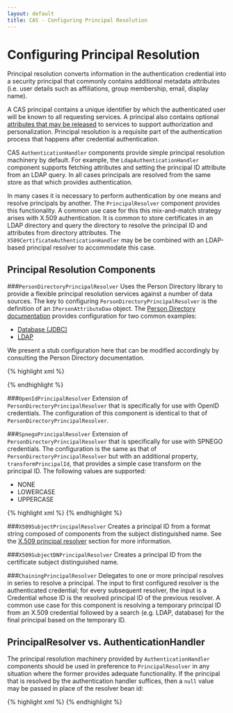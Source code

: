 ```yaml
---
layout: default
title: CAS - Configuring Principal Resolution
---
```


# Configuring Principal Resolution
Principal resolution converts information in the authentication credential into a security principal 
that commonly contains additional
metadata attributes (i.e. user details such as affiliations, group membership, email, display name).

A CAS principal contains a unique identifier by which the authenticated user will be known to all requesting
services. A principal also contains optional [attributes that may be released](../integration/Attribute-Release.html)
to services to support authorization and personalization. Principal resolution is a requisite part of the
authentication process that happens after credential authentication.

CAS `AuthenticationHandler` components provide simple principal resolution machinery by default. For example,
the `LdapAuthenticationHandler` component supports fetching attributes and setting the principal ID attribute from
an LDAP query. In all cases principals are resolved from the same store as that which provides authentication.

In many cases it is necessary to perform authentication by one means and resolve principals by another.
The `PrincipalResolver` component provides this functionality. A common use case for this this mix-and-match strategy
arises with X.509 authentication. It is common to store certificates in an LDAP directory and query the directory to
resolve the principal ID and attributes from directory attributes. The `X509CertificateAuthenticationHandler` may
be be combined with an LDAP-based principal resolver to accommodate this case.

## Principal Resolution Components

###`PersonDirectoryPrincipalResolver`
Uses the Person Directory library to provide a flexible principal resolution services against a number of data
sources. The key to configuring `PersonDirectoryPrincipalResolver` is the definition of an `IPersonAttributeDao` object.
The [Person Directory documentation](https://wiki.jasig.org/display/PDM15/Person+Directory+1.5+Manual) provides
configuration for two common examples:

* [Database (JDBC)](https://wiki.jasig.org/x/bBjP)
* [LDAP](https://wiki.jasig.org/x/iBjP)

We present a stub configuration here that can be modified accordingly by consulting the Person Directory documentation.

{% highlight xml %}
<bean id="attributeRepository" class="org.jasig.services.persondir.support.StubPersonAttributeDao">
  <property name="backingMap">
    <map>
      <entry key="uid" value="username"/>
      <entry key="eduPersonAffiliation" value="affiliation"/>
      <entry key="member" value="member"/>
    </map>
  </property>
</bean>

<bean id="principalResolver"
      class="org.jasig.cas.authentication.principal.PersonDirectoryPrincipalResolver"
      p:principalAttributeName="username"
      p:attributeRepository-ref="attributeRepository"
      p:returnNullIfNoAttributes="true" />
{% endhighlight %}


###`OpenIdPrincipalResolver`
Extension of `PersonDirectoryPrincipalResolver` that is specifically for use with OpenID credentials. The configuration
of this component is identical to that of `PersonDirectoryPrincipalResolver`.


###`SpnegoPrincipalResolver`
Extension of `PersonDirectoryPrincipalResolver` that is specifically for use with SPNEGO credentials. The configuration
is the same as that of `PersonDirectoryPrincipalResolver` but with an additional property, `transformPrincipalId`,
that provides a simple case transform on the principal ID. The following values are supported:

* NONE
* LOWERCASE
* UPPERCASE

{% highlight xml %}
<bean id="principalResolver"
      class="org.jasig.cas.support.spnego.authentication.principal.SpnegoPrincipalResolver"
      p:principalAttributeName="username"
      p:attributeRepository-ref="attributeRepository"
      p:returnNullIfNoAttributes="true"
      p:transformPrincipalId="UPPERCASE" />
{% endhighlight %}

###`X509SubjectPrincipalResolver`
Creates a principal ID from a format string composed of components from the subject distinguished name.
See the [X.509 principal resolver](#x_509) section for more information.

###`X509SubjectDNPrincipalResolver`
Creates a principal ID from the certificate subject distinguished name.

###`ChainingPrincipalResolver`
Delegates to one or more principal resolves in series to resolve a principal. The input to first configured
resolver is the authenticated
credential; for every subsequent resolver, the input is a Credential whose ID is the resolved principal
 ID of the previous resolver.
A common use case for this component is resolving a temporary principal ID from an X.509 credential followed
by a search (e.g. LDAP, database) for the final principal based on the temporary ID.

## PrincipalResolver vs. AuthenticationHandler
The principal resolution machinery provided by `AuthenticationHandler` components should be used in preference to
`PrincipalResolver` in any situation where the former provides adequate functionality.
If the principal that is resolved by the authentication handler
suffices, then a `null` value may be passed in place of the resolver bean id:

{% highlight xml %}
<bean id="authenticationManager"
      class="org.jasig.cas.authentication.PolicyBasedAuthenticationManager"
      p:authenticationPolicy-ref="authenticationPolicy">
  <constructor-arg>
      <map>
          <entry key-ref="passwordHandler" value="#{null}"/>
      </map>
  </constructor-arg>
</bean>
{% endhighlight %}
